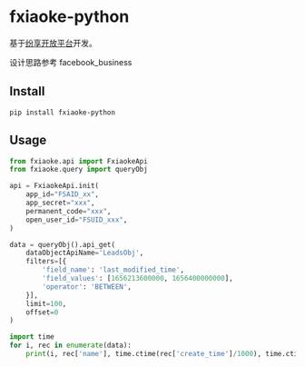 # fxiaoke-python

基于[纷享开放平台](https://open.fxiaoke.com/wiki.html)开发。

设计思路参考 facebook_business

## Install

`pip install fxiaoke-python`

## Usage

```python
from fxiaoke.api import FxiaokeApi
from fxiaoke.query import queryObj

api = FxiaokeApi.init(
    app_id="FSAID_xx",
    app_secret="xxx",
    permanent_code="xxx",
    open_user_id="FSUID_xxx",
)

data = queryObj().api_get(
    dataObjectApiName='LeadsObj',
    filters=[{
        'field_name': 'last_modified_time',
        'field_values': [1656213600000, 1656400000000],
        'operator': 'BETWEEN',
    }],
    limit=100,
    offset=0
)

import time
for i, rec in enumerate(data):
    print(i, rec['name'], time.ctime(rec['create_time']/1000), time.ctime(rec['last_modified_time']/1000), )
```